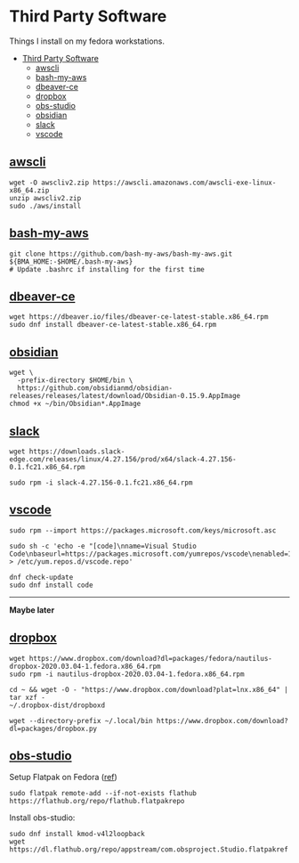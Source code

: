 # Third Party Software

Things I install on my fedora workstations.

- [Third Party Software](#third-party-software)
  - [awscli](#awscli)
  - [bash-my-aws](#bash-my-aws)
  - [dbeaver-ce](#dbeaver-ce)
  - [dropbox](#dropbox)
  - [obs-studio](#obs-studio)
  - [obsidian](#obsidian)
  - [slack](#slack)
  - [vscode](#vscode)

## [awscli](https://docs.aws.amazon.com/cli/latest/userguide/getting-started-install.html)

    wget -O awscliv2.zip https://awscli.amazonaws.com/awscli-exe-linux-x86_64.zip
    unzip awscliv2.zip
    sudo ./aws/install

## [bash-my-aws](https://bash-my-aws.org/#installation)

    git clone https://github.com/bash-my-aws/bash-my-aws.git ${BMA_HOME:-$HOME/.bash-my-aws}
    # Update .bashrc if installing for the first time

## [dbeaver-ce](https://dbeaver.io/download/)

    wget https://dbeaver.io/files/dbeaver-ce-latest-stable.x86_64.rpm
    sudo dnf install dbeaver-ce-latest-stable.x86_64.rpm

## [obsidian](https://obsidian.md/download)

    wget \
      -prefix-directory $HOME/bin \
      https://github.com/obsidianmd/obsidian-releases/releases/latest/download/Obsidian-0.15.9.AppImage
    chmod +x ~/bin/Obsidian*.AppImage

## [slack](https://slack.com/intl/en-au/downloads/linux)

    wget https://downloads.slack-edge.com/releases/linux/4.27.156/prod/x64/slack-4.27.156-0.1.fc21.x86_64.rpm

    sudo rpm -i slack-4.27.156-0.1.fc21.x86_64.rpm

## [vscode](https://code.visualstudio.com/docs/setup/linux)

    sudo rpm --import https://packages.microsoft.com/keys/microsoft.asc

    sudo sh -c 'echo -e "[code]\nname=Visual Studio Code\nbaseurl=https://packages.microsoft.com/yumrepos/vscode\nenabled=1\ngpgcheck=1\ngpgkey=https://packages.microsoft.com/keys/microsoft.asc" > /etc/yum.repos.d/vscode.repo'

    dnf check-update
    sudo dnf install code

---

**Maybe later**

## [dropbox](https://www.dropbox.com/install-linux)

    wget https://www.dropbox.com/download?dl=packages/fedora/nautilus-dropbox-2020.03.04-1.fedora.x86_64.rpm
    sudo rpm -i nautilus-dropbox-2020.03.04-1.fedora.x86_64.rpm

    cd ~ && wget -O - "https://www.dropbox.com/download?plat=lnx.x86_64" | tar xzf -
    ~/.dropbox-dist/dropboxd

    wget --directory-prefix ~/.local/bin https://www.dropbox.com/download?dl=packages/dropbox.py


## [obs-studio](https://flathub.org/apps/details/com.obsproject.Studio)

Setup Flatpak on Fedora ([ref](https://flatpak.org/setup/Fedora))

    sudo flatpak remote-add --if-not-exists flathub https://flathub.org/repo/flathub.flatpakrepo

Install obs-studio:

    sudo dnf install kmod-v4l2loopback
    wget https://dl.flathub.org/repo/appstream/com.obsproject.Studio.flatpakref
